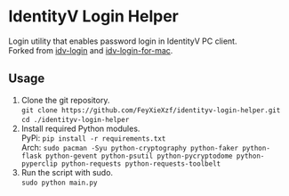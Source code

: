 # IdentityV Login Helper
Login utility that enables password login in IdentityV PC client. \
Forked from [idv-login](https://github.com/Alexander-Porter/idv-login) and [idv-login-for-mac](https://github.com/lszghcpp/idv-login-for-mac).

## Usage
1. Clone the git repository. \
    `git clone https://github.com/FeyXieXzf/identityv-login-helper.git` \
    `cd ./identityv-login-helper`
2. Install required Python modules. \
    PyPi: `pip install -r requirements.txt` \
    Arch: `sudo pacman -Syu python-cryptography python-faker python-flask python-gevent python-psutil python-pycryptodome python-pyperclip python-requests python-requests-toolbelt`
3. Run the script with sudo. \
    `sudo python main.py`
